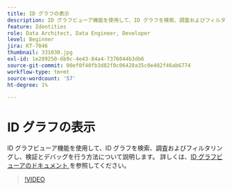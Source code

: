 ```yaml
---
title: ID グラフの表示
description: ID グラフビューア機能を使用して、ID グラフを検索、調査およびフィルタリングし、検証とデバッグを行う方法について説明します。
feature: Identities
role: Data Architect, Data Engineer, Developer
level: Beginner
jira: KT-7046
thumbnail: 331030.jpg
exl-id: 1e289250-6b9c-4e43-84a4-7376044b3db6
source-git-commit: 00ef0f40fb3d82f0c06428a35c0e402f46ab6774
workflow-type: tm+mt
source-wordcount: '57'
ht-degree: 1%

---
```


# ID グラフの表示

ID グラフビューア機能を使用して、ID グラフを検索、調査およびフィルタリングし、検証とデバッグを行う方法について説明します。 詳しくは、[ID グラフビューアのドキュメント ](https://experienceleague.adobe.com/docs/experience-platform/identity/ui/identity-graph-viewer.html?lang=ja) を参照してください。

>[!VIDEO](https://video.tv.adobe.com/v/331030?learn=on)


